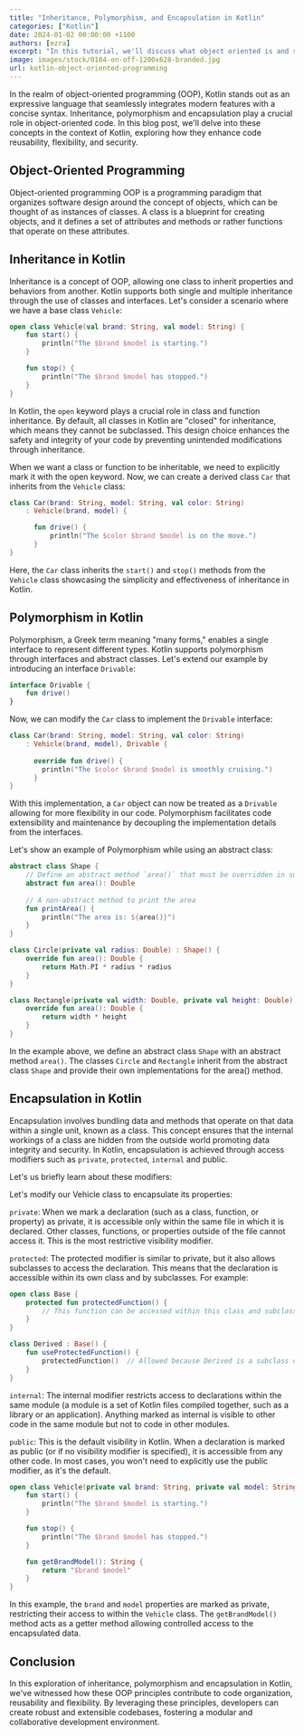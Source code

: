 ```yaml
---
title: "Inheritance, Polymorphism, and Encapsulation in Kotlin"
categories: ["Kotlin"]
date: 2024-01-02 00:00:00 +1100
authors: [ezra]
excerpt: "In this tutorial, we'll discuss what object oriented is and see various example"
image: images/stock/0104-on-off-1200x628-branded.jpg
url: kotlin-object-oriented-programming
---
```


In the realm of object-oriented programming (OOP), Kotlin stands out as an expressive language that seamlessly integrates modern features with a concise syntax. Inheritance, polymorphism and encapsulation play a crucial role in object-oriented code. In this blog post, we'll delve into these concepts in the context of Kotlin, exploring how they enhance code reusability, flexibility, and security.

## Object-Oriented Programming

Object-oriented programming OOP is a programming paradigm that organizes software design around the concept of objects, which can be thought of as instances of classes. A class is a blueprint for creating objects, and it defines a set of attributes and methods or rather functions that operate on these attributes.

## Inheritance in Kotlin
Inheritance is a concept of OOP, allowing one class to inherit properties and behaviors from another. Kotlin supports both single and multiple inheritance through the use of classes and interfaces. Let's consider a scenario where we have a base class `Vehicle`:

```kotlin
open class Vehicle(val brand: String, val model: String) {
    fun start() {
        println("The $brand $model is starting.")
    }

    fun stop() {
        println("The $brand $model has stopped.")
    }
}
```
In Kotlin, the `open` keyword plays a crucial role in class and function inheritance. By default, all classes in Kotlin are "closed" for inheritance, which means they cannot be subclassed. This design choice enhances the safety and integrity of your code by preventing unintended modifications through inheritance.

When we want a class or function to be inheritable, we need to explicitly mark it with the open keyword.
Now, we can create a derived class `Car` that inherits from the `Vehicle` class:

```kotlin
class Car(brand: String, model: String, val color: String) 
    : Vehicle(brand, model) {

      fun drive() {
          println("The $color $brand $model is on the move.")
      }
}
```

Here, the `Car` class inherits the `start()` and `stop()` methods from the `Vehicle` class showcasing the simplicity and effectiveness of inheritance in Kotlin.

## Polymorphism in Kotlin

Polymorphism, a Greek term meaning "many forms," enables a single interface to represent different types. Kotlin supports polymorphism through interfaces and abstract classes. Let's extend our example by introducing an interface `Drivable`:

```kotlin
interface Drivable {
    fun drive()
}
```

Now, we can modify the `Car` class to implement the `Drivable` interface:

```kotlin
class Car(brand: String, model: String, val color: String) 
    : Vehicle(brand, model), Drivable {
        
      override fun drive() { 
        println("The $color $brand $model is smoothly cruising.")
      }
}
```

With this implementation, a `Car` object can now be treated as a `Drivable` allowing for more flexibility in our code. Polymorphism facilitates code extensibility and maintenance by decoupling the implementation details from the interfaces.

Let's show an example of Polymorphism while using an abstract class:
```kotlin
abstract class Shape {
    // Define an abstract method `area()` that must be overridden in subclasses
    abstract fun area(): Double
    
    // A non-abstract method to print the area
    fun printArea() {
        println("The area is: ${area()}")
    }
}

class Circle(private val radius: Double) : Shape() {
    override fun area(): Double {
        return Math.PI * radius * radius
    }
}

class Rectangle(private val width: Double, private val height: Double) : Shape() {
    override fun area(): Double {
        return width * height
    }
}
```
In the example above, we define an abstract class `Shape` with an abstract method `area()`. The classes `Circle` and `Rectangle` inherit from the abstract class `Shape` and provide their own implementations for the area() method.

## Encapsulation in Kotlin

Encapsulation involves bundling data and methods that operate on that data within a single unit, known as a class. This concept ensures that the internal workings of a class are hidden from the outside world promoting data integrity and security. In Kotlin, encapsulation is achieved through access modifiers such as `private`, `protected`, `internal` and public.

Let's us briefly learn about these modifiers:

Let's modify our Vehicle class to encapsulate its properties:

`private`: When we mark a declaration (such as a class, function, or property) as private, it is accessible only within the same file in which it is declared. Other classes, functions, or properties outside of the file cannot access it. This is the most restrictive visibility modifier.

`protected`: The protected modifier is similar to private, but it also allows subclasses to access the declaration. This means that the declaration is accessible within its own class and by subclasses. For example:

```kotlin
open class Base {
    protected fun protectedFunction() {
        // This function can be accessed within this class and subclasses
    }
}

class Derived : Base() {
    fun useProtectedFunction() {
        protectedFunction()  // Allowed because Derived is a subclass of Base
    }
}
```

`internal`: The internal modifier restricts access to declarations within the same module (a module is a set of Kotlin files compiled together, such as a library or an application). Anything marked as internal is visible to other code in the same module but not to code in other modules.

`public`: This is the default visibility in Kotlin. When a declaration is marked as public (or if no visibility modifier is specified), it is accessible from any other code. In most cases, you won't need to explicitly use the public modifier, as it's the default.

```kotlin
open class Vehicle(private val brand: String, private val model: String) {
    fun start() {
        println("The $brand $model is starting.")
    }

    fun stop() {
        println("The $brand $model has stopped.")
    }

    fun getBrandModel(): String {
        return "$brand $model"
    }
}
```

In this example, the `brand` and `model` properties are marked as private, restricting their access to within the `Vehicle` class. The `getBrandModel()` method acts as a getter method allowing controlled access to the encapsulated data.

## Conclusion

In this exploration of inheritance, polymorphism and encapsulation in Kotlin, we've witnessed how these OOP principles contribute to code organization, reusability and flexibility. By leveraging these principles, developers can create robust and extensible codebases, fostering a modular and collaborative development environment.